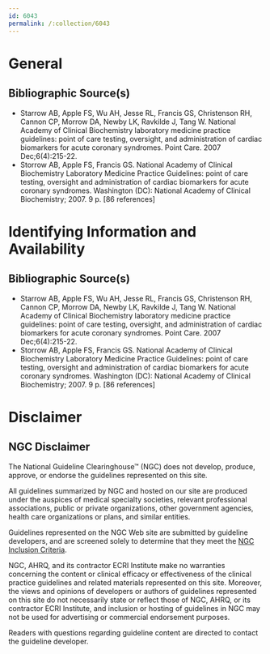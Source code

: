 ```yaml
---
id: 6043
permalink: /:collection/6043
---
```


# General

## Bibliographic Source(s)

- Starrow AB, Apple FS, Wu AH, Jesse RL, Francis GS, Christenson RH, Cannon CP, Morrow DA, Newby LK, Ravkilde J, Tang W. National Academy of Clinical Biochemistry laboratory medicine practice guidelines: point of care testing, oversight, and administration of cardiac biomarkers for acute coronary syndromes. Point Care. 2007 Dec;6(4):215-22.
- Storrow AB, Apple FS, Francis GS. National Academy of Clinical Biochemistry Laboratory Medicine Practice Guidelines: point of care testing, oversight and administration of cardiac biomarkers for acute coronary syndromes. Washington (DC): National Academy of Clinical Biochemistry; 2007. 9 p. [86 references]

# Identifying Information and Availability

## Bibliographic Source(s)

- Starrow AB, Apple FS, Wu AH, Jesse RL, Francis GS, Christenson RH, Cannon CP, Morrow DA, Newby LK, Ravkilde J, Tang W. National Academy of Clinical Biochemistry laboratory medicine practice guidelines: point of care testing, oversight, and administration of cardiac biomarkers for acute coronary syndromes. Point Care. 2007 Dec;6(4):215-22.
- Storrow AB, Apple FS, Francis GS. National Academy of Clinical Biochemistry Laboratory Medicine Practice Guidelines: point of care testing, oversight and administration of cardiac biomarkers for acute coronary syndromes. Washington (DC): National Academy of Clinical Biochemistry; 2007. 9 p. [86 references]

# Disclaimer

## NGC Disclaimer

The National Guideline Clearinghouse™ (NGC) does not develop, produce, approve, or endorse the guidelines represented on this site.

All guidelines summarized by NGC and hosted on our site are produced under the auspices of medical specialty societies, relevant professional associations, public or private organizations, other government agencies, health care organizations or plans, and similar entities.

Guidelines represented on the NGC Web site are submitted by guideline developers, and are screened solely to determine that they meet the [NGC Inclusion Criteria](/help-and-about/summaries/inclusion-criteria).

NGC, AHRQ, and its contractor ECRI Institute make no warranties concerning the content or clinical efficacy or effectiveness of the clinical practice guidelines and related materials represented on this site. Moreover, the views and opinions of developers or authors of guidelines represented on this site do not necessarily state or reflect those of NGC, AHRQ, or its contractor ECRI Institute, and inclusion or hosting of guidelines in NGC may not be used for advertising or commercial endorsement purposes.

Readers with questions regarding guideline content are directed to contact the guideline developer.

